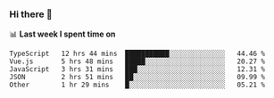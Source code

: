### Hi there 👋

<!--
**DBvc/DBvc** is a ✨ _special_ ✨ repository because its `README.md` (this file) appears on your GitHub profile.

Here are some ideas to get you started:

- 🔭 I’m currently working on ...
- 🌱 I’m currently learning ...
- 👯 I’m looking to collaborate on ...
- 🤔 I’m looking for help with ...
- 💬 Ask me about ...
- 📫 How to reach me: ...
- 😄 Pronouns: ...
- ⚡ Fun fact: ...
-->

📊 **Last week I spent time on**
<!--START_SECTION:waka-->
```text
TypeScript   12 hrs 44 mins  ███████████░░░░░░░░░░░░░░   44.46 % 
Vue.js       5 hrs 48 mins   █████░░░░░░░░░░░░░░░░░░░░   20.27 % 
JavaScript   3 hrs 31 mins   ███░░░░░░░░░░░░░░░░░░░░░░   12.31 % 
JSON         2 hrs 51 mins   ██░░░░░░░░░░░░░░░░░░░░░░░   09.99 % 
Other        1 hr 29 mins    █░░░░░░░░░░░░░░░░░░░░░░░░   05.21 %
```
<!--END_SECTION:waka-->
